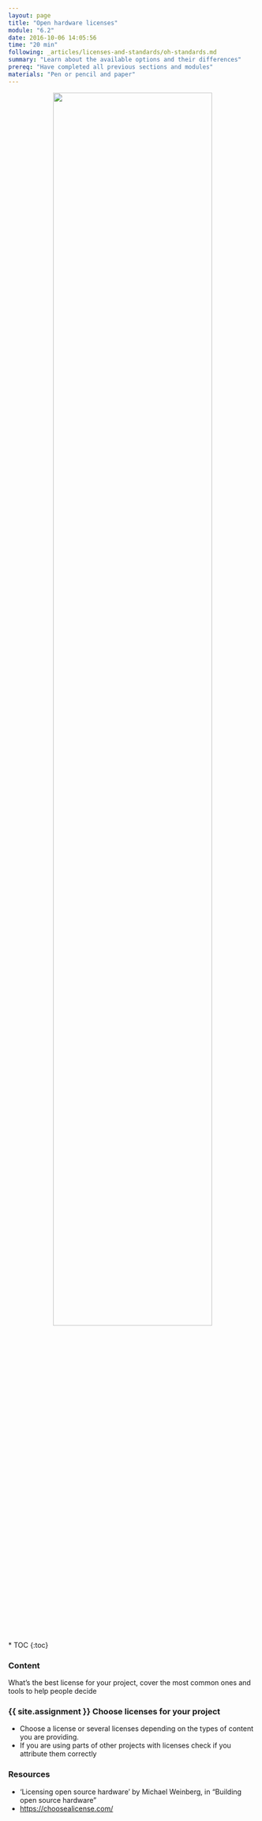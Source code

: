 ```yaml
---
layout: page
title: "Open hardware licenses"
module: "6.2"
date: 2016-10-06 14:05:56
time: "20 min"
following: _articles/licenses-and-standards/oh-standards.md
summary: "Learn about the available options and their differences"
prereq: "Have completed all previous sections and modules"
materials: "Pen or pencil and paper"
---
```

<p align="center">
<img src="https://raw.githubusercontent.com/ohwmakers/OHM-curriculum/gh-pages/img/work_in_progress_banner.svg" width="80%"/>
</p>
* TOC
{:toc}

### Content

What’s the best license for your project, cover the most common ones and tools to help people decide

### {{ site.assignment }} Choose licenses for your project
- Choose a license or several licenses depending on the types of content you are providing.
- If you are using parts of other projects with licenses check if you attribute them correctly

### Resources
- ‘Licensing open source hardware’ by Michael Weinberg, in “Building open source hardware”
- https://choosealicense.com/
